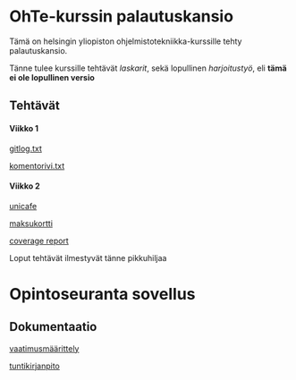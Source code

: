 # OhTe-kurssin palautuskansio

Tämä on helsingin yliopiston ohjelmistotekniikka-kurssille tehty palautuskansio.

Tänne tulee kurssille tehtävät *laskarit*, sekä lopullinen *harjoitustyö*, eli **tämä ei ole lopullinen versio**

## Tehtävät

#### Viikko 1

[gitlog.txt](laskarit/viikko1/gitlog.txt)

[komentorivi.txt](laskarit/viikko1/komentorivi.txt)

#### Viikko 2
[unicafe](laskarit/viikko2/unicafe)

[maksukortti](laskarit/viikko2/maksukortti)

[coverage report](laskarit/viikko2/coverage_report_unicafe.png)

Loput tehtävät ilmestyvät tänne pikkuhiljaa

# Opintoseuranta sovellus

## Dokumentaatio

[vaatimusmäärittely](opintoseuranta/dokumentaatio/vaatimusmaarittely.md)

[tuntikirjanpito](opintoseuranta/dokumentaatio/tuntikirjanpito.md)
